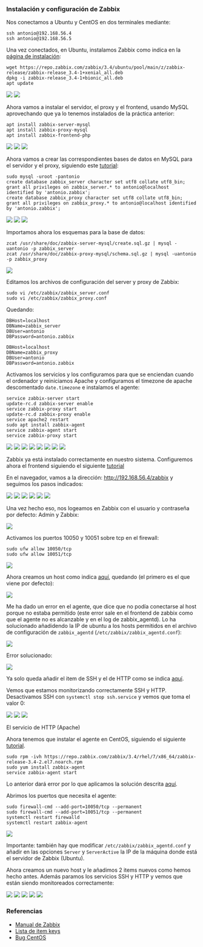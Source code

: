 ### Instalación y configuración de Zabbix

Nos conectamos a Ubuntu y CentOS en dos terminales mediante:

```
ssh antonio@192.168.56.4
ssh antonio@192.168.56.5
```

Una vez conectados, en Ubuntu, instalamos Zabbix como indica en la [página de instalación](https://www.zabbix.com/documentation/3.4/manual/installation/install_from_packages/debian_ubuntu):

```
wget https://repo.zabbix.com/zabbix/3.4/ubuntu/pool/main/z/zabbix-release/zabbix-release_3.4-1+xenial_all.deb
dpkg -i zabbix-release_3.4-1+bionic_all.deb
apt update
```

![](./images/1.png)
![](./images/2.png)

Ahora vamos a instalar el servidor, el proxy y el frontend, usando MySQL aprovechando que ya lo tenemos
instalados de la práctica anterior:

```
apt install zabbix-server-mysql
apt install zabbix-proxy-mysql
apt install zabbix-frontend-php
```

![](./images/3.png)
![](./images/4.png)
![](./images/5.png)

Ahora vamos a crear las correspondientes bases de datos en MySQL para el servidor y el proxy, siguiendo este [tutorial](https://www.zabbix.com/documentation/3.4/manual/appendix/install/db_scripts#mysql):

```
sudo mysql -uroot -pantonio
create database zabbix_server character set utf8 collate utf8_bin;
grant all privileges on zabbix_server.* to antonio@localhost identified by 'antonio.zabbix';
create database zabbix_proxy character set utf8 collate utf8_bin;
grant all privileges on zabbix_proxy.* to antonio@localhost identified by 'antonio.zabbix';
```

![](./images/6.png)
![](./images/7.png)
![](./images/8.png)

Importamos ahora los esquemas para la base de datos:

```
zcat /usr/share/doc/zabbix-server-mysql/create.sql.gz | mysql -uantonio -p zabbix_server
zcat /usr/share/doc/zabbix-proxy-mysql/schema.sql.gz | mysql -uantonio -p zabbix_proxy

```

![](./images/9.png)

Editamos los archivos de configuración del server y proxy de Zabbix:

```
sudo vi /etc/zabbix/zabbix_server.conf
sudo vi /etc/zabbix/zabbix_proxy.conf
```

Quedando:

```
DBHost=localhost
DBName=zabbix_server
DBUser=antonio
DBPassword=antonio.zabbix
```

```
DBHost=localhost
DBName=zabbix_proxy
DBUser=antonio
DBPassword=antonio.zabbix
```

Activamos los servicios y los configuramos para que se enciendan cuando el ordenador y reiniciamos
Apache y configuramos el timezone de apache descomentado `date.timezone` e instalamos el agente:

```
service zabbix-server start
update-rc.d zabbix-server enable
service zabbix-proxy start
update-rc.d zabbix-proxy enable
service apache2 restart
sudo apt install zabbix-agent
service zabbix-agent start
service zabbix-proxy start
```

![](./images/10.png)
![](./images/11.png)
![](./images/12.png)
![](./images/13.png)
![](./images/14.png)
![](./images/16.png)
![](./images/23.png)
![](./images/24.png)

Zabbix ya está instalado correctamente en nuestro sistema. Configuremos ahora el frontend siguiendo el
siguiente [tutorial](https://www.zabbix.com/documentation/3.4/manual/installation/install#installing_frontend)

En el navegador, vamos a la dirección: http://192.168.56.4/zabbix y seguimos los pasos indicados:

![](./images/15.png)
![](./images/17.png)
![](./images/18.png)
![](./images/19.png)
![](./images/20.png)
![](./images/21.png)

Una vez hecho eso, nos logeamos en Zabbix con el usuario y contraseña por defecto: Admin y Zabbix:

![](./images/22.png)

Activamos los puertos 10050 y 10051 sobre tcp en el firewall:

```
sudo ufw allow 10050/tcp
sudo ufw allow 10051/tcp
```

![](./images/25.png)

Ahora creamos un host como indica [aquí](https://www.zabbix.com/documentation/3.4/manual/quickstart/host), quedando (el primero es el que viene por defecto):

![](./images/26.png)

Me ha dado un error en el agente, que dice que no podía conectarse al host porque no estaba permitido (este error sale en el frontend de zabbix como que el agente no es alcanzable y en el log de zabbix_agentd). Lo ha solucionado añadidendo la IP de ubuntu a los hosts permitidos en el archivo de configuración de `zabbix_agentd` (`/etc/zabbix/zabbix_agentd.conf`):

![](./images/27.png)

Error solucionado:

![](./images/28.png)

Ya solo queda añadir el item de SSH y el de HTTP como se indica [aquí](https://www.zabbix.com/documentation/3.4/manual/quickstart/item).

Vemos que estamos monitorizando correctamente SSH y HTTP. Desactivamos SSH con `systemctl stop ssh.service` y vemos que toma el valor 0:

![](./images/29.png)
![](./images/30.png)
![](./images/31.png)

El servicio de HTTP (Apache)

Ahora tenemos que instalar el agente en CentOS, siguiendo el siguiente [tutorial](https://www.zabbix.com/documentation/3.4/manual/installation/install_from_packages/rhel_centos).

```
sudo rpm -ivh https://repo.zabbix.com/zabbix/3.4/rhel/7/x86_64/zabbix-release-3.4-2.el7.noarch.rpm
sudo yum install zabbix-agent
service zabbix-agent start
```

Lo anterior dará error por lo que aplicamos la solución descrita [aquí](https://support.zabbix.com/browse/ZBX-14922).

Abrimos los puertos que necesita el agente:

```
sudo firewall-cmd --add-port=10050/tcp --permanent
sudo firewall-cmd --add-port=10051/tcp --permanent
systemctl restart firewalld
systemctl restart zabbix-agent
```

![](./images/32.png)

Importante: también hay que modificar `/etc/zabbix/zabbix_agentd.conf` y añadir en las opciones `Server` y `ServerActive` la IP de la máquina donde está el servidor de Zabbix (Ubuntu).

Ahora creamos un nuevo host y le añadimos 2 items nuevos como hemos hecho antes. Además paramos los servicios SSH y HTTP y vemos que están siendo monitoreados correctamente:

![](./images/33.png)
![](./images/34.png)
![](./images/35.png)
![](./images/36.png)
![](./images/37.png)

### Referencias

- [Manual de Zabbix](https://www.zabbix.com/documentation/3.4/manual)
- [Lista de item keys](https://www.zabbix.com/documentation/3.4/manual/config/items/itemtypes/zabbix_agent)
- [Bug CentOS](https://support.zabbix.com/browse/ZBX-14922)
